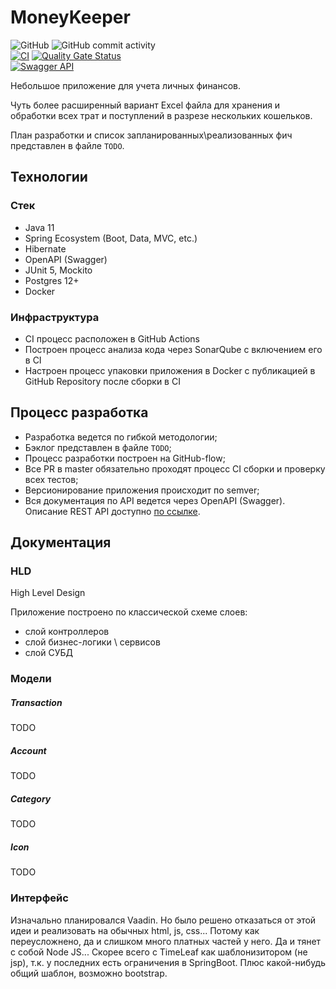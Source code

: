 # MoneyKeeper

![GitHub](https://img.shields.io/github/license/alnat/MoneyKeeper)
![GitHub commit activity](https://img.shields.io/github/commit-activity/w/alnat/MoneyKeeper) \
[![CI](https://github.com/AlNat/MoneyKeeper/workflows/CI/badge.svg)](https://github.com/AlNat/MoneyKeeper/actions)
[![Quality Gate Status](https://sonarcloud.io/api/project_badges/measure?project=MoneyKeeper&metric=alert_status)](https://sonarcloud.io/dashboard?id=MoneyKeeper) \
[![Swagger API](http://validator.swagger.io/validator?url=https://raw.githubusercontent.com/AlNat/MoneyKeeper/master/docs/swagger.json)](https://alnat.github.io/MoneyKeeper/)


Небольшое приложение для учета личных финансов.


Чуть более расширенный вариант Excel файла для хранения и обработки всех трат и поступлений в разрезе нескольких кошельков.

План разработки и список запланированных\реализованных фич представлен в файле `TODO`.


## Технологии

### Стек

* Java 11
* Spring Ecosystem (Boot, Data, MVC, etc.)
* Hibernate
* OpenAPI (Swagger)
* JUnit 5, Mockito
* Postgres 12+
* Docker


### Инфраструктура

* CI процесс расположен в GitHub Actions
* Построен процесс анализа кода через SonarQube с включением его в CI
* Настроен процесс упаковки приложения в Docker с публикацией в GitHub Repository после сборки в CI



## Процесс разработка

* Разработка ведется по гибкой методологии;
* Бэклог представлен в файле `TODO`;
* Процесс разработки построен на GitHub-flow;
* Все PR в master обязательно проходят процесс CI сборки и проверку всех тестов;
* Версионирование приложения происходит по semver;
* Вся документация по API ведется через OpenAPI (Swagger). Описание REST API доступно [по ссылке](https://alnat.github.io/MoneyKeeper/).



## Документация

### HLD

High Level Design

Приложение построено по классической схеме слоев: 
* слой контроллеров
* слой бизнес-логики \ сервисов
* слой СУБД



### Модели

##### Transaction

TODO

##### Account

TODO

##### Category

TODO

##### Icon

TODO



### Интерфейс

Изначально планировался Vaadin.
Но было решено отказаться от этой идеи и реализовать на обычных html, js, css... 
Потому как  переусложнено, да и слишком много платных частей у него. Да и тянет с собой Node JS...
Скорее всего с TimeLeaf как шаблонизитором (не jsp), т.к. у последних есть ограничения в SpringBoot.
Плюс какой-нибудь общий шаблон, возможно bootstrap.
